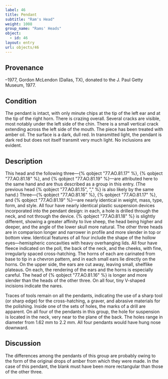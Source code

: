 ```yaml
---
label: 46
title: Pendant
subtitle: "Ram's Head"
weight: 1008
group_name: "Rams' Heads"
object:
  - id: 46
layout: entry
url: objects/46
---
```


## Provenance

–1977, Gordon McLendon (Dallas, TX), donated to the J. Paul Getty Museum, 1977.

## Condition

The pendant is intact, with only minute chips at the tip of the left ear and at the tip of the right horn. There is crazing overall. Several cracks are visible, most notably under the left side of the chin. There is a small vertical crack extending across the left side of the mouth. The piece has been treated with amber oil. The surface is a dark, dull red. In transmitted light, the pendant is dark red but does not itself transmit very much light. No inclusions are evident.

## Description

This head and the following three—{% qobject "77.AO.81.17" %}, {% qobject "77.AO.81.18" %}, and {% qobject "77.AO.81.19" %}—are attributed here to the same hand and are thus described as a group in this entry. (The previous head {% qobject "77.AO.81.15", "," %} is also likely by the same hand.) Three—{% qobject "77.AO.81.16" %}, {% qobject "77.AO.81.17" %}, and {% qobject "77.AO.81.19" %}—are nearly identical in weight, mass, type, form, and style. All four have nearly identical plastic suspension devices incorporated into the pendant design: in each, a hole is drilled through the neck, and not through the device. {% qobject "77.AO.81.18" %} is slightly different, showing a greater affinity to live sheep, the head being higher and deeper, and the angle of the lower skull more natural. The other three heads are in comparison longer and narrower in profile and more slender in top or bottom view. Identical features of all four include the shape of the hollow eyes—hemispheric concavities with heavy overhanging lids. All four have fleece indicated on the poll, the back of the neck, and the cheeks, with fine, irregularly spaced cross-hatching. The horns of each are carinated from base to tip in a chevron pattern, and in each small ears lie directly on the horns. On the upper side, the ears are cut away, leaving small, shelflike plateaus. On each, the rendering of the ears and the horns is especially careful. The head of {% qobject "77.AO.81.16" %} is longer and more slender than the heads of the other three. On all four, tiny V-shaped incisions indicate the nares.

Traces of tools remain on all the pendants, indicating the use of a sharp tool (or sharp edge) for the cross-hatching, a graver, and abrasive materials for the polishing. Inside one of the sets of holes, the marks of a drill are apparent. On all four of the pendants in this group, the hole for suspension is located in the neck, very near to the plane of the back. The holes range in diameter from 1.62 mm to 2.2 mm. All four pendants would have hung nose downward.

## Discussion

The differences among the pendants of this group are probably owing to the form of the original drops of amber from which they were made. In the case of this pendant, the blank must have been more rectangular than those of the other three.
